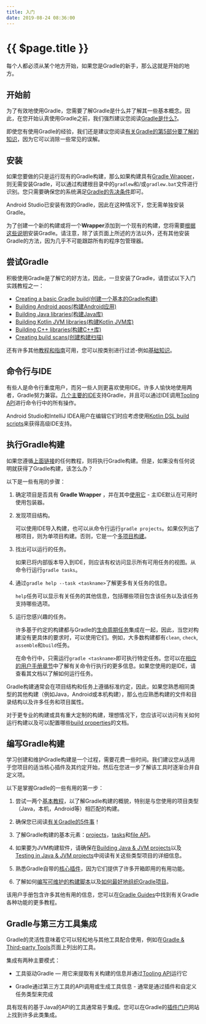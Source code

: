 ```yaml
---
title: 入门
date: 2019-08-24 08:36:00
---
```


# {{ $page.title }}

每个人都必须从某个地方开始，如果您是Gradle的新手，那么这就是开始的地方。

## 开始前

为了有效地使用Gradle，您需要了解Gradle是什么并了解其一些基本概念。因此，在您开始认真使用Gradle之前，我们强烈建议您阅读[Gradle是什么?](https://docs.gradle.org/current/userguide/what_is_gradle.html#what_is_gradle)。

即使您有使用Gradle的经验，我们还是建议您阅读[有关Gradle的第5部分要了解的知识](https://docs.gradle.org/current/userguide/what_is_gradle.html#five_things)，因为它可以消除一些常见的误解。

## 安装

如果您要做的只是运行现有的Gradle构建，那么如果构建具有[Gradle Wrapper](https://docs.gradle.org/current/userguide/gradle_wrapper.html#gradle_wrapper)，则无需安装Gradle，可以通过构建根目录中的`gradlew`和/或`gradlew.bat`文件进行识别。您只需要确保您的系统满足[Gradle的先决条件](https://docs.gradle.org/current/userguide/installation.html#sec:prerequisites)即可。

Android Studio已安装有效的Gradle，因此在这种情况下，您无需单独安装Gradle。

为了创建一个新的构建或将一个**Wrapper**添加到一个现有的构建，您将需要[根据这些说明](https://docs.gradle.org/current/userguide/installation.html#installation)安装Gradle。请注意，除了该页面上所述的方法以外，还有其他安装Gradle的方法，因为几乎不可能跟踪所有的程序包管理器。

## 尝试Gradle

积极使用Gradle是了解它的好方法，因此，一旦安装了Gradle，请尝试以下入门实践教程之一：

- [Creating a basic Gradle build(创建一个基本的Gradle构建)](https://guides.gradle.org/creating-new-gradle-builds/)
- [Building Android apps(构建Android应用)](https://developer.android.com/training/basics/firstapp/)
- [Building Java libraries(构建Java库)](https://guides.gradle.org/building-java-libraries/)
- [Building Kotlin JVM libraries(构建Kotlin JVM库)](https://guides.gradle.org/building-kotlin-jvm-libraries/)
- [Building C++ libraries(构建C++库)](https://guides.gradle.org/building-cpp-libraries/)
- [Creating build scans(创建构建扫描)](https://guides.gradle.org/creating-build-scans/)

还有许多其他[教程和指南](https://gradle.org/guides/)可用，您可以按类别进行过滤-例如[基础知识](https://gradle.org/guides/?q=Fundamentals)。

## 命令行与IDE

有些人是命令行重度用户，而另一些人则更喜欢使用IDE。许多人愉快地使用两者，Gradle努力兼容。[几个主要的IDE](https://docs.gradle.org/current/userguide/third_party_integration.html#ides)支持Gradle，并且可以通过IDE调用[Tooling API](https://docs.gradle.org/current/userguide/embedding.html#embedding)进行命令行中的所有操作。

Android Studio和IntelliJ IDEA用户在编辑它们时应考虑使用[Kotlin DSL build scripts](https://docs.gradle.org/current/userguide/kotlin_dsl.html#kotlin_dsl)来获得高级IDE支持。

## 执行Gradle构建

如果您遵循[上面链接](#尝试gradle)的任何教程，则将执行Gradle构建。但是，如果没有任何说明就获得了Gradle构建，该怎么办？

以下是一些有用的步骤：

1. 确定项目是否具有 **Gradle Wrapper** ，并在其中[使用它](https://docs.gradle.org/current/userguide/gradle_wrapper.html#sec:using_wrapper) - 主IDE默认在可用时使用包装器。

2. 发现项目结构。

    可以使用IDE导入构建，也可以从命令行运行`gradle projects`。如果仅列出了根项目，则为单项目构建。否则，它是一个[多项目构建](https://docs.gradle.org/current/userguide/intro_multi_project_builds.html#intro_multi_project_builds)。

3. 找出可以运行的任务。

    如果已将内部版本导入到IDE，则应该有权访问显示所有可用任务的视图。从命令行运行`gradle tasks`。

4. 通过`gradle help --task <taskname>`了解更多有关任务的信息。

    `help`任务可以显示有关任务的其他信息，包括哪些项目包含该任务以及该任务支持哪些选项。

5. 运行您感兴趣的任务。

    许多基于约定的构建都与Gradle的[生命周期任务](https://docs.gradle.org/current/userguide/base_plugin.html#sec:base_tasks)集成在一起，因此，当您对构建没有更具体的要求时，可以使用它们。例如，大多数构建都有`clean`, `check`, `assemble`和`build`任务。

    在命令行中，只需运行`gradle <taskname>`即可执行特定任务。您可以在[相应的用户手册章节](https://docs.gradle.org/current/userguide/command_line_interface.html#command_line_interface)中了解有关命令行执行的更多信息。如果您使用的是IDE，请查看其文档以了解如何运行任务。

Gradle构建通常会在项目结构和任务上遵循标准约定，因此，如果您熟悉相同类型的其他构建（例如Java，Android或本机构建），那么也应熟悉构建的文件和目录结构以及许多任务和项目属性。

对于更专业的构建或具有重大定制的构建，理想情况下，您应该可以访问有关如何运行构建以及可以配置哪些[build properties](https://docs.gradle.org/current/userguide/build_environment.html#build_environment)的文档。

## 编写Gradle构建

学习创建和维护Gradle构建是一个过程，需要花费一些时间。我们建议您从适用于您项目的适当核心插件及其约定开始，然后在您进一步了解该工具时逐渐合并自定义项。

以下是掌握Gradle的一些有用的第一步：

1. 尝试一两个[基本教程](#尝试gradle)，以了解Gradle构建的概貌，特别是与您使用的项目类型（Java，本机，Android等）相匹配的构建。

2. 确保您已阅读[有关Gradle的5件事](https://docs.gradle.org/current/userguide/what_is_gradle.html#five_things)！

3. 了解Gradle构建的基本元素：[projects](https://docs.gradle.org/current/userguide/tutorial_using_tasks.html#sec:projects_and_tasks)，[tasks](https://docs.gradle.org/current/userguide/more_about_tasks.html#more_about_tasks)和[file API](https://docs.gradle.org/current/userguide/working_with_files.html#working_with_files)。

4. 如果要为JVM构建软件，请确保在[Building Java & JVM projects](https://docs.gradle.org/current/userguide/building_java_projects.html#building_java_projects)以及[Testing in Java & JVM projects](https://docs.gradle.org/current/userguide/java_testing.html#java_testing)中阅读有关这些类型项目的详细信息。

5. 熟悉Gradle自带的[核心插件](https://docs.gradle.org/current/userguide/plugin_reference.html#plugin_reference)，因为它们提供了许多开箱即用的有用功能。

6. 了解如何[编写可维护的构建脚本](https://docs.gradle.org/current/userguide/authoring_maintainable_build_scripts.html#authoring_maintainable_build_scripts)以及[如何最好地组织Gradle项目](https://docs.gradle.org/current/userguide/organizing_gradle_projects.html#organizing_gradle_projects)。

该用户手册包含许多其他有用的信息，您可以在[Gradle Guides](https://gradle.org/guides/)中找到有关Gradle各种功能的更多教程。

## Gradle与第三方工具集成

Gradle的灵活性意味着它可以轻松地与其他工具配合使用，例如在[Gradle & Third-party Tools](https://docs.gradle.org/current/userguide/third_party_integration.html#third_party_integration)页面上列出的工具。

集成有两种主要模式：

- 工具驱动Gradle — 用它来提取有关构建的信息并通过[Tooling API](https://docs.gradle.org/current/userguide/embedding.html#embedding)运行它

- Gradle通过第三方工具的API调用或生成工具信息 - 通常是通过插件和自定义任务类型来完成

具有现有的基于Java的API的工具通常易于集成。您可以在Gradle的[插件门户](https://plugins.gradle.org)网站上找到许多此类集成。
